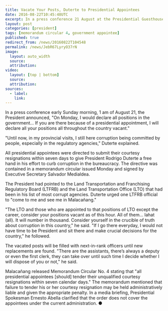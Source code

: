 ```yaml
---
title: Vacate Your Posts, Duterte to Presidential Appointees
date: 2016-08-22T10:45:48UTC
excerpt: In a press conference 21 August at the Presidential Guesthouse in Panacan, the President said he wanted presidential appointees to vacant their positions and consider themselves resigned effective immediately due to endemic graft and corruption.
layout: post
categories: [president]
tags: [memorandum circular 4, government appointee]
published: true
redirect_from: /news/20160822T104548
permalink: /news/JebR67LyryO37rN
image:
  layout: auto_width
  source: 
  attribution: 
video:
  layout: [top | bottom]
  source: 
  attribution: 
sources:
  - label:
    link:
---
```


In a press conference early Sunday morning, 1 am of August 21, the President announced, "On Monday, I would declare all positions in the government... If you are there because of a presidential appointment, I will declare all your positions all throughout the country vacant."

"Until now, in my provincial visits, I still here corruption being committed by people, especially in the regulatory agencies," Duterte explained.

All presidential appointees were directed to submit their courtesy resignations within seven days to give President Rodrigo Duterte a free hand in his effort to curb corruption in the bureaucracy. The directive was contained in a memorandum circular issued Monday and signed by Executive Secretary Salvador Medialdea.

The President had pointed to the Land Transportation and Franchising Regulatory Board (LTFRB) and the Land Transportation Office (LTO) that had been in his list of most corrupt agencies. Duterte urged one LTFRB official to "come to me and see me in Malacañang."

"The LTO and those who are appointed to that positions of LTO except the career, consider your positions vacant as of this hour. All of them... lahat (all). It will number in thousand. Consider yourself in the crucible of truth about corruption in this country," he said.
"If I go there everyday, I would not have time to be President and sit there and make crucial decisions for the country," he followed.

The vacated posts will be filled with next-in-rank officers until new replacements are found.
"There are the assistants, there’s always a deputy or even the first clerk, they can take over until such time I decide whether I will dispose of you or not," he said.

Malacañang released Memorandum Circular No. 4 stating that "all presidential appointees [should] tender their unqualified courtesy resignations within seven calendar days." The memorandum mentioned that failure to tender his or her courtesy resignation may be held administratively liable and given the appropriate penalty. In a media briefing, Presidential Spokesman Ernesto Abella clarified that the order does not cover the appointees under the current administration.
&#x25cf;


